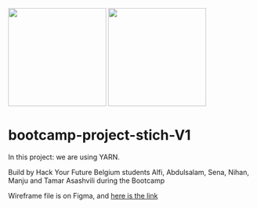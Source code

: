 <div>

<img src="https://2019.summerofcode.be/static/img/partners-svg/hackyourfuture.svg" height="200px"/>
<img src="https://pbs.twimg.com/profile_images/1101803658893819904/xYuEus4g_400x400.png" height="200px" />
</div>

# bootcamp-project-stich-V1
In this project: we are using YARN.

Build by Hack Your Future Belgium students Alfi, Abdulsalam, Sena, Nihan, Manju and Tamar Asashvili during the Bootcamp



Wireframe file is on Figma, and [here is the link](https://www.figma.com/file/C4lRRzKwJTmQMYWPe86iNP/Stich?node-id=49%3A107)
